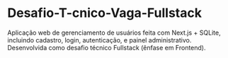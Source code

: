 # Desafio-T-cnico-Vaga-Fullstack
Aplicação web de gerenciamento de usuários feita com Next.js + SQLite, incluindo cadastro, login, autenticação, e painel administrativo. Desenvolvida como desafio técnico Fullstack (ênfase em Frontend).
